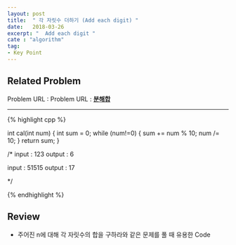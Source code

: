 ```yaml
---
layout: post
title:  " 각 자릿수 더하기 (Add each digit) "
date:   2018-03-26
excerpt: "  Add each digit "
cate : "algorithm"
tag:
- Key Point
---
```



## Related Problem

Problem URL : Problem URL : **[분해합](https://www.acmicpc.net/problem/2231)**

---

{% highlight cpp %}

int cal(int num) {
    int sum = 0;
    while (num!=0) {
        sum += num % 10;
        num /= 10;
    }
    return sum;
}

/*
input : 123
output : 6


input : 51515
output : 17

*/
 
{% endhighlight %}


## Review

* 주어진 n에 대해 각 자릿수의 합을 구하라와 같은 문제를 풀 때 유용한 Code

